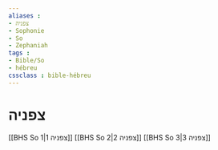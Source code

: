 ```yaml
---
aliases : 
- צפניה
- Sophonie
- So
- Zephaniah
tags : 
- Bible/So
- hébreu
cssclass : bible-hébreu
---
```


# צפניה

[[BHS So 1|צפניה 1]]
[[BHS So 2|צפניה 2]]
[[BHS So 3|צפניה 3]]
